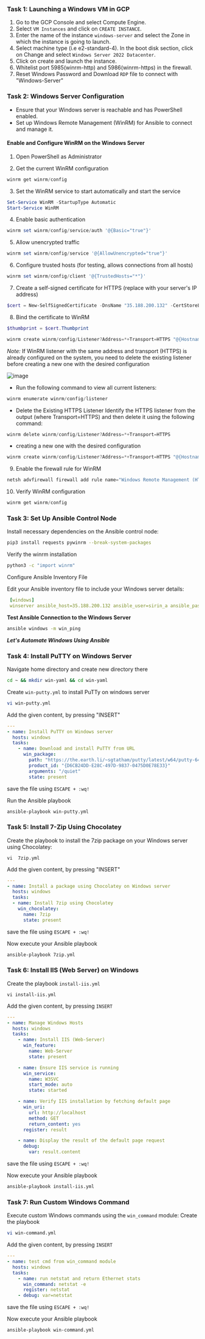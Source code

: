 
### Task 1: Launching a Windows VM in GCP

1. Go to the GCP Console and select Compute Engine.
2. Select `VM Instances` and click on `CREATE INSTANCE`.
3. Enter the name of the instance `windows-server` and select the Zone in which the instance is going to launch.
4. Select machine type (i.e e2-standard-4). In the boot disk section, click on Change and select `Windows Server 2022 Datacenter`.
5. Click on create and launch the instance.
6. Whitelist port 5985(winrm-http) and 5986(winrm-https) in the firewall.
7. Reset Windows Password and Download `RDP` file to connect with "Windows-Server"

### Task 2: Windows Server Configuration

  * Ensure that your Windows server is reachable and has PowerShell enabled.
  * Set up Windows Remote Management (WinRM) for Ansible to connect and manage it.
    
#### Enable and Configure WinRM on the Windows Server

1. Open PowerShell as Administrator

2. Get the current WinRM configuration
 ```powershell
 winrm get winrm/config
 ```
3. Set the WinRM service to start automatically and start the service
  ```powershell
 Set-Service WinRM -StartupType Automatic
 Start-Service WinRM
 ```

4. Enable basic authentication  
  ```powershell
  winrm set winrm/config/service/auth '@{Basic="true"}'
 ```
5. Allow unencrypted traffic  
  ```powershell
 winrm set winrm/config/service '@{AllowUnencrypted="true"}'
 ```
6. Configure trusted hosts (for testing, allows connections from all hosts)
  ```powershell
 winrm set winrm/config/client '@{TrustedHosts="*"}'
 ```
7. Create a self-signed certificate for HTTPS (replace with your server's IP address)
  ```powershell
 $cert = New-SelfSignedCertificate -DnsName "35.188.200.132" -CertStoreLocation Cert:\LocalMachine\My
 ```
8. Bind the certificate to WinRM
  ```powershell
  $thumbprint = $cert.Thumbprint
  ```
  ```powershell
  winrm create winrm/config/Listener?Address=*+Transport=HTTPS "@{Hostname=""35.188.200.132""; CertificateThumbprint=""$thumbprint""}"
  ```
 *Note:* If WinRM listener with the same address and transport (HTTPS) is already configured on the system, you need to delete the existing listener before creating a new one with the desired configuration
 
 ![image](https://github.com/user-attachments/assets/a0cbf878-5c9f-47b2-af91-4df0956d82f6)
 
 * Run the following command to view all current listeners:
 ```powershell
 winrm enumerate winrm/config/listener
 ```
 * Delete the Existing HTTPS Listener
 Identify the HTTPS listener from the output (where Transport=HTTPS) and then delete it using the following command:
 ```powershell
 winrm delete winrm/config/Listener?Address=*+Transport=HTTPS
 ```
 * creating a new one with the desired configuration
 ```powershell
 winrm create winrm/config/Listener?Address=*+Transport=HTTPS "@{Hostname=""35.188.200.132""; CertificateThumbprint=""$thumbprint""}"
 ```
9. Enable the firewall rule for WinRM
  ```powershell
 netsh advfirewall firewall add rule name="Windows Remote Management (HTTPS-In)" dir=in action=allow protocol=TCP localport=5986
 ```
10. Verify WinRM configuration
  ```powershell
  winrm get winrm/config
  ```


### Task 3: Set Up Ansible Control Node
 Install necessary dependencies on the Ansible control node:

 ```bash
 pip3 install requests pywinrm --break-system-packages
 ```
 Verify the winrm installation
  ```bash
 python3 -c "import winrm"
 ```
 Configure Ansible Inventory File
 
 Edit your Ansible inventory file to include your Windows server details:

 ```yaml
  [windows]
  winserver ansible_host=35.188.200.132 ansible_user=sirin_a ansible_password=":PCj%u~E&72PW,P" ansible_port=5986 ansible_connection=winrm ansible_winrm_server_cert_validation=ignore ansible_winrm_transport=basic
```
**Test Ansible Connection to the Windows Server**
 ```bash
 ansible windows -m win_ping
```
***Let's Automate Windows Using Ansible***

### Task 4: Install PuTTY on Windows Server
 Navigate home directory and create new directory there
 ```bash
 cd ~ && mkdir win-yaml && cd win-yaml
 ```
 Create `win-putty.yml` to install PuTTy on windows server
 ```bash
 vi win-putty.yml
 ```
 Add the given content, by pressing "INSERT"
 ```yaml
 ---
 - name: Install PuTTY on Windows server
   hosts: windows
   tasks:
     - name: Download and install PuTTY from URL
       win_package:
         path: "https://the.earth.li/~sgtatham/putty/latest/w64/putty-64bit-0.81-installer.msi"
         product_id: "{D6CB24DD-E28C-497D-9837-0475D0E78E33}"
         arguments: "/quiet"
         state: present
 ```
 save the file using `ESCAPE + :wq!`
 
 Run the Ansible playbook
 ```bash
 ansible-playbook win-putty.yml
 ```
### Task 5: Install 7-Zip Using Chocolatey
 Create the playbook to install the 7zip package on your Windows server using Chocolatey:
 ```
 vi  7zip.yml
 ```
 Add the given content, by pressing "INSERT"
 ```yaml
 ---
 - name: Install a package using Chocolatey on Windows server
   hosts: windows
   tasks:
   - name: Install 7zip using Chocolatey
     win_chocolatey:
       name: 7zip
       state: present
 ```
 save the file using `ESCAPE + :wq!`
 
 Now execute your Ansible playbook 
 
 ```bash
 ansible-playbook 7zip.yml
 ```
### Task 6: Install IIS (Web Server) on Windows
 Create the playbook  `install-iis.yml`
 ```
 vi install-iis.yml
 ```
 Add the given content, by pressing `INSERT`
 ```yaml
 ---
 - name: Manage Windows Hosts
   hosts: windows
   tasks:
     - name: Install IIS (Web-Server)
       win_feature:
         name: Web-Server
         state: present
 
     - name: Ensure IIS service is running
       win_service:
         name: W3SVC
         start_mode: auto
         state: started
 
     - name: Verify IIS installation by fetching default page
       win_uri:
         url: http://localhost
         method: GET
         return_content: yes
       register: result
 
     - name: Display the result of the default page request
       debug:
         var: result.content
 ```
 
  save the file using `ESCAPE + :wq!`
  
  Now execute your Ansible playbook 
  ```bash
  ansible-playbook install-iis.yml
  ```
### Task 7: Run Custom Windows Command 
 Execute custom Windows commands using the `win_command` module:
 Create the playbook
 ```bash
 vi win-command.yml
 ```
  Add the given content, by pressing `INSERT`
 ```yaml
 ---
 - name: test cmd from win_command module
   hosts: windows
   tasks:
     - name: run netstat and return Ethernet stats
       win_command: netstat -e
       register: netstat
     - debug: var=netstat
 ```
  save the file using `ESCAPE + :wq!`
   
 Now execute your Ansible playbook 
 
 ```bash
 ansible-playbook win-command.yml
 ```
